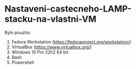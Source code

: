 # Nastaveni-castecneho-LAMP-stacku-na-vlastni-VM
Bylo pouzito:
1. Fedora Workstation (https://fedoraproject.org/workstation/)
2. VirtualBox (https://www.virtualbox.org/)
3. Windows 10 Pro 22h2 64 bit
4. Bash
5. Powershell

